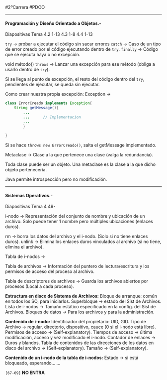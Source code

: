 #2ºCarrera #PDOO 

---

#### Programación y Diseño Orientado a Objetos.-

Diapositivas Tema 4.2 1-13 4.3 1-8 4.4 1-13

`try` -> probar a ejecutar el código sin sacar errores
`catch` -> Caso de un tipo de error creado por el código ejecutando dentro de `try`.
`finally` -> Código que se ejecuta haya o no excepción.

void método() `throws` -> Lanzar una excepción para ese método (obliga a usarlo dentro de `try`).

Si se llega al punto de excepción, el resto del código dentro del `try`, pendientes de ejecutar, se queda sin ejecutar.

Como crear nuestra propia excepción:
Exception ->
```JAVA
class ErrorCreado implements Exception{
	String getMessage(){
		...
		...      // Implementacion
		...
		}
	
}
```

Si se hace `throws new ErrorCreado()`, salta el getMessage implementado.

Metaclase -> Clase a la que pertenece una clase (valga la redundancia).

Toda clase puede ser un objeto.
Una metaclase es la clase a la que dicho objeto pertenecería.

Java permite introspección pero no modificación.


---

#### Sistemas Operativos.-

Diapositivas Tema 4 49-

i-nodo -> Representación del conjunto de nombre y ubicación de un archivo. Solo puede tener 1 nombre pero múltiples ubicaciones (enlaces duros).

rm -> borra los datos del archivo y el i-nodo. (Solo si no tiene enlaces duros).
unlink -> Elimina los enlaces duros vinculados al archivo (si no tiene, elimina el archivo).

Tabla de i-nodos ->

Tabla de archivos -> Información del puntero de lectura/escritura y los permisos de acceso del proceso al archivo.

Tabla de descriptores de archivos -> Guarda los archivos abiertos por procesos (Local a cada proceso).

**Estructura en disco de Sistema de Archivos:**
Bloque de arranque: común en todos los SO, para iniciarlos.
Superbloque -> estado del Sist de Archivos.
Lista de i-nodos -> Tamaño estático especificado en la config. del Sist de Archivos.
Bloques de datos -> Para los archivos y para la administración.

**Contenido de i-nodo:**
Identificador del propietario: UID, GID.
Tipo de Archivo -> regular, directorio, dispositivo, cauce (0 si el i-nodo está libre).
Permisos de acceso -> (Self-explanatory).
Tiempos de acceso -> última modificación, acceso y vez modificado el i-nodo.
Contador de enlaces -> Duros y blandos.
Tabla de contenidos de las direcciones de los datos en disco del archivo -> (Self-explanatory).
Tamaño -> (Self-explanatory).

**Contenido de un i-nodo de la tabla de i-nodos:**
Estado -> si está bloqueado, esperando...
...

``[67-69]`` **NO ENTRA**

